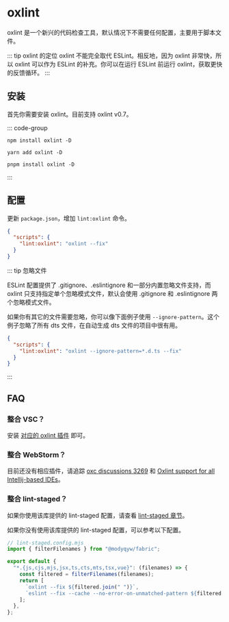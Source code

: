 # oxlint

oxlint 是一个新兴的代码检查工具，默认情况下不需要任何配置，主要用于脚本文件。

::: tip oxlint 的定位
oxlint 不能完全取代 ESLint。相反地，因为 oxlint 非常快，所以 oxlint 可以作为 ESLint 的补充。你可以在运行 ESLint 前运行 oxlint，获取更快的反馈循环。
:::

## 安装

首先你需要安装 oxlint。目前支持 oxlint v0.7。

::: code-group

```shell [npm]
npm install oxlint -D
```

```shell [yarn]
yarn add oxlint -D
```

```shell [pnpm]
pnpm install oxlint -D
```

:::

## 配置

更新 `package.json`，增加 `lint:oxlint` 命令。

```json
{
  "scripts": {
    "lint:oxlint": "oxlint --fix"
  }
}
```

::: tip 忽略文件

ESLint 配置提供了 .gitignore、.eslintignore 和一部分内置忽略文件支持，而 oxlint 只支持指定单个忽略模式文件，默认会使用 .gitignore 和 .eslintignore 两个忽略模式文件。

如果你有其它的文件需要忽略，你可以像下面例子使用 `--ignore-pattern`。这个例子忽略了所有 dts 文件，在自动生成 dts 文件的项目中很有用。

```json
{
  "scripts": {
    "lint:oxlint": "oxlint --ignore-pattern=*.d.ts --fix"
  }
}
```

:::

## FAQ

### 整合 VSC？

安装 [对应的 oxlint 插件](https://marketplace.visualstudio.com/items?itemName=oxc.oxc-vscode) 即可。

### 整合 WebStorm？

目前还没有相应插件，请追踪 [oxc discussions 3269](https://github.com/oxc-project/oxc/discussions/3269) 和 [Oxlint support for all Intellij-based IDEs](https://youtrack.jetbrains.com/issue/WEB-64726/Oxlint-support-for-all-Intellij-based-IDEs)。

### 整合 lint-staged？

如果你使用该库提供的 lint-staged 配置，请查看 [lint-staged 章节](../git/lint-staged.md)。

如果你没有使用该库提供的 lint-staged 配置，可以参考以下配置。

```javascript
// lint-staged.config.mjs
import { filterFilenames } from "@modyqyw/fabric";

export default {
  "*.{js,cjs,mjs,jsx,ts,cts,mts,tsx,vue}": (filenames) => {
    const filtered = filterFilenames(filenames);
    return [
      `oxlint --fix ${filtered.join(" ")}`,
      `eslint --fix --cache --no-error-on-unmatched-pattern ${filtered.join(" ")}`,
    ];
  },
};
```
